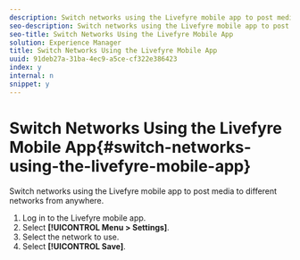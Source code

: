 ```yaml
---
description: Switch networks using the Livefyre mobile app to post media to different networks from anywhere.
seo-description: Switch networks using the Livefyre mobile app to post media to different networks from anywhere.
seo-title: Switch Networks Using the Livefyre Mobile App
solution: Experience Manager
title: Switch Networks Using the Livefyre Mobile App
uuid: 91deb27a-31ba-4ec9-a5ce-cf322e386423
index: y
internal: n
snippet: y
---
```


# Switch Networks Using the Livefyre Mobile App{#switch-networks-using-the-livefyre-mobile-app}

Switch networks using the Livefyre mobile app to post media to different networks from anywhere.

1. Log in to the Livefyre mobile app.
1. Select **[!UICONTROL Menu > Settings]**.
1. Select the network to use.
1. Select **[!UICONTROL Save]**.
